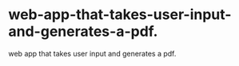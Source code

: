 # web-app-that-takes-user-input-and-generates-a-pdf.
web app that takes user input and generates a pdf.
